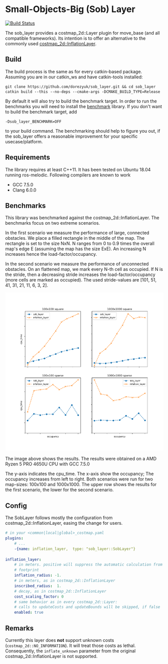 # Small-Objects-Big (Sob) Layer

[![Build Status](https://travis-ci.com/dorezyuk/sob_layer.svg?branch=master)](https://travis-ci.com/dorezyuk/sob_layer)

The sob_layer provides a costmap_2d::Layer plugin for move_base (and all 
compatible frameworks). Its intention is to offer an alternative to the
commonly used [costmap_2d::InflationLayer](http://wiki.ros.org/costmap_2d/hydro/inflation).

## Build

The build process is the same as for every catkin-based package.
Assuming you are in our catkin_ws and have catkin-tools installed:

```
git clone https://github.com/dorezyuk/sob_layer.git && cd sob_layer
catkin build --this --no-deps --cmake-args -DCMAKE_BUILD_TYPE=Release
```

By default it will also try to build the benchmark target.
In order to run the benchmarks you will need to install the [benchmark](https://github.com/google/benchmark) library.
If you don't want to build the benchmark target, add
```
-Dsob_layer_BENCHMARK=OFF
```
to your build command. The benchmarking should help to figure you out, if the
sob_layer offers a reasonable improvement for your specific usecase/platform.

## Requirements

The library requires at least C++11. It has been tested on Ubuntu 18.04 running ros-melodic. Following compilers are known to work
* GCC 7.5.0
* Clang 6.0.0


## Benchmarks

This library was benchmarked against the costmap_2d::InflationLayer.
The benchmarks focus on two extreme scenarios. 

In the first scenario we measure the performance of large, connected obstacles.
We place a filled rectangle in the middle of the map.
The rectangle is set to the size NxN. N ranges from 0 to 0.9 times the overall map's
edge E (assuming the map has the size ExE). An increasing N increases hence the load-factor/occupancy.

In the second scenario we measure the performance of unconnected obstacles.
On an flattened map, we mark every N-th cell as occupied.
If N is the stride, then a decreasing stride
increases the load-factor/occupancy (more cells are marked as occupied).
The used stride-values are [101, 51, 41, 31, 21, 11, 6, 3, 2].

![image](doc/stats.png)

The image above shows the results. 
The results were obtained on a AMD Ryzen 5 PRO 4650U CPU with GCC 7.5.0

The y-axis indicates the cpu_time. The
x-axis show the occupancy; The occupancy increases from left to right.
Both scenarios were run for two map-sizes: 100x100 and 1000x1000.
The upper row shows the results for the first scenario, the lower for the
second scenario.


## Config

The SobLayer follows mostly the configuration from costmap_2d::InflationLayer,
easing the change for users.

```yaml
# in your <common|local|global>_costmap.yaml
plugins:
    # ...
    -{name: inflation_layer,  type: "sob_layer::SobLayer"}

inflation_layer:
    # in meters. positive will suppress the automatic calculation from the
    # footprint
    inflation_radius: -1.
    # in meters, as in costmap_2d::InflationLayer
    inscribed_radius:  1.
    # decay, as in costmap_2d::InflationLayer
    cost_scaling_factor: 0
    # same behavior as in every costmap_2d::Layer:
    # calls to updateCosts and updateBounds will be skipped, if false
    enabled: true

```

## Remarks

Currently this layer does **not** support unknown costs (`costmap_2d::NO_INFORMATION`).
It will treat those costs as lethal.
Consequently, the `inflate_unknown` parameter from the original costmap_2d::InflationLayer
is not supported.